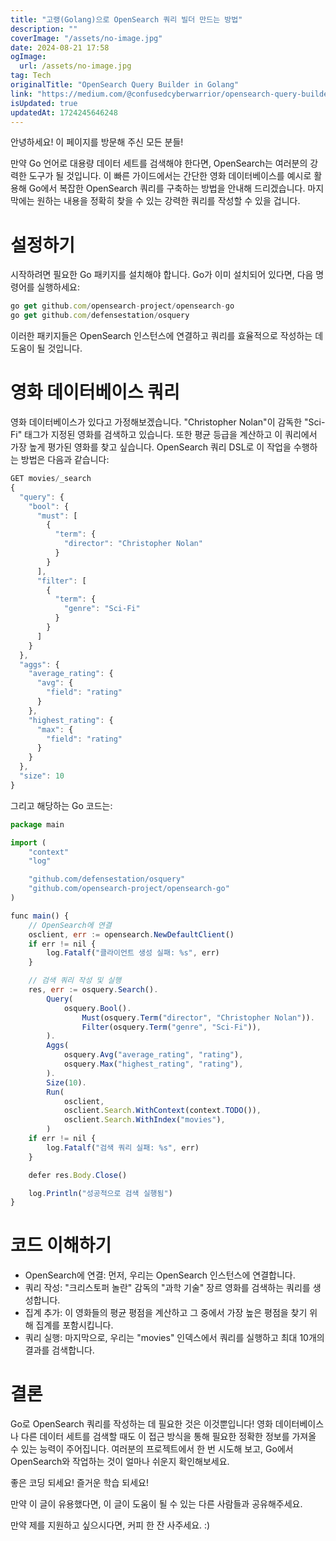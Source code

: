 ```yaml
---
title: "고랭(Golang)으로 OpenSearch 쿼리 빌더 만드는 방법"
description: ""
coverImage: "/assets/no-image.jpg"
date: 2024-08-21 17:58
ogImage: 
  url: /assets/no-image.jpg
tag: Tech
originalTitle: "OpenSearch Query Builder in Golang"
link: "https://medium.com/@confusedcyberwarrior/opensearch-query-builder-in-golang-3beaf9e12884"
isUpdated: true
updatedAt: 1724245646248
---
```



안녕하세요! 이 페이지를 방문해 주신 모든 분들!

만약 Go 언어로 대용량 데이터 세트를 검색해야 한다면, OpenSearch는 여러분의 강력한 도구가 될 것입니다. 이 빠른 가이드에서는 간단한 영화 데이터베이스를 예시로 활용해 Go에서 복잡한 OpenSearch 쿼리를 구축하는 방법을 안내해 드리겠습니다. 마지막에는 원하는 내용을 정확히 찾을 수 있는 강력한 쿼리를 작성할 수 있을 겁니다.

# 설정하기

시작하려면 필요한 Go 패키지를 설치해야 합니다. Go가 이미 설치되어 있다면, 다음 명령어를 실행하세요:

<div class="content-ad"></div>

```js
go get github.com/opensearch-project/opensearch-go
go get github.com/defensestation/osquery
```

이러한 패키지들은 OpenSearch 인스턴스에 연결하고 쿼리를 효율적으로 작성하는 데 도움이 될 것입니다.

# 영화 데이터베이스 쿼리

영화 데이터베이스가 있다고 가정해보겠습니다. "Christopher Nolan"이 감독한 "Sci-Fi" 태그가 지정된 영화를 검색하고 있습니다. 또한 평균 등급을 계산하고 이 쿼리에서 가장 높게 평가된 영화를 찾고 싶습니다. OpenSearch 쿼리 DSL로 이 작업을 수행하는 방법은 다음과 같습니다:

<div class="content-ad"></div>

```js
GET movies/_search
{
  "query": {
    "bool": {
      "must": [
        {
          "term": {
            "director": "Christopher Nolan"
          }
        }
      ],
      "filter": [
        {
          "term": {
            "genre": "Sci-Fi"
          }
        }
      ]
    }
  },
  "aggs": {
    "average_rating": {
      "avg": {
        "field": "rating"
      }
    },
    "highest_rating": {
      "max": {
        "field": "rating"
      }
    }
  },
  "size": 10
}
```

그리고 해당하는 Go 코드는:

```js
package main

import (
    "context"
    "log"

    "github.com/defensestation/osquery"
    "github.com/opensearch-project/opensearch-go"
)

func main() {
    // OpenSearch에 연결
    osclient, err := opensearch.NewDefaultClient()
    if err != nil {
        log.Fatalf("클라이언트 생성 실패: %s", err)
    }

    // 검색 쿼리 작성 및 실행
    res, err := osquery.Search().
        Query(
            osquery.Bool().
                Must(osquery.Term("director", "Christopher Nolan")).
                Filter(osquery.Term("genre", "Sci-Fi")),
        ).
        Aggs(
            osquery.Avg("average_rating", "rating"),
            osquery.Max("highest_rating", "rating"),
        ).
        Size(10).
        Run(
            osclient,
            osclient.Search.WithContext(context.TODO()),
            osclient.Search.WithIndex("movies"),
        )
    if err != nil {
        log.Fatalf("검색 쿼리 실패: %s", err)
    }

    defer res.Body.Close()

    log.Println("성공적으로 검색 실행됨")
}
```

# 코드 이해하기


<div class="content-ad"></div>

- OpenSearch에 연결: 먼저, 우리는 OpenSearch 인스턴스에 연결합니다. 
- 쿼리 작성: "크리스토퍼 놀란" 감독의 "과학 기술" 장르 영화를 검색하는 쿼리를 생성합니다.  
- 집계 추가: 이 영화들의 평균 평점을 계산하고 그 중에서 가장 높은 평점을 찾기 위해 집계를 포함시킵니다. 
- 쿼리 실행: 마지막으로, 우리는 "movies" 인덱스에서 쿼리를 실행하고 최대 10개의 결과를 검색합니다.

# 결론

Go로 OpenSearch 쿼리를 작성하는 데 필요한 것은 이것뿐입니다! 영화 데이터베이스나 다른 데이터 세트를 검색할 때도 이 접근 방식을 통해 필요한 정확한 정보를 가져올 수 있는 능력이 주어집니다. 여러분의 프로젝트에서 한 번 시도해 보고, Go에서 OpenSearch와 작업하는 것이 얼마나 쉬운지 확인해보세요.

좋은 코딩 되세요! 즐거운 학습 되세요!

<div class="content-ad"></div>

만약 이 글이 유용했다면, 이 글이 도움이 될 수 있는 다른 사람들과 공유해주세요.

만약 제를 지원하고 싶으시다면, 커피 한 잔 사주세요. :)